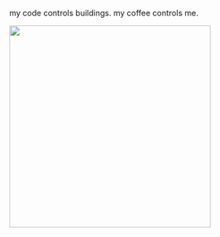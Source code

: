 my code controls buildings. my coffee controls me.

<div style=margin:0;><img src="https://raw.githubusercontent.com/arashjkh/arashjkh/main/mobius_ring.gif" width=360 /></div>
